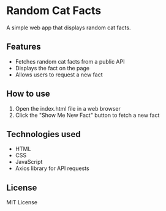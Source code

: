 # Random Cat Facts

A simple web app that displays random cat facts.

## Features

* Fetches random cat facts from a public API
* Displays the fact on the page
* Allows users to request a new fact

## How to use

1. Open the index.html file in a web browser
2. Click the "Show Me New Fact" button to fetch a new fact

## Technologies used

* HTML
* CSS
* JavaScript
* Axios library for API requests

## License

MIT License
